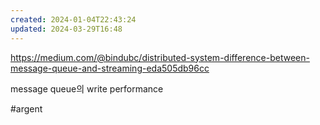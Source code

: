 ```yaml
---
created: 2024-01-04T22:43:24
updated: 2024-03-29T16:48
---
```

https://medium.com/@bindubc/distributed-system-difference-between-message-queue-and-streaming-eda505db96cc

message queue의 write performance

#argent 
